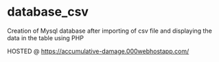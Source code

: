 # database_csv
Creation of Mysql database after importing of csv file and displaying the data in the table using PHP
 
 HOSTED @ https://accumulative-damage.000webhostapp.com/
